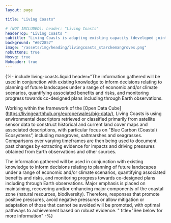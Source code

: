 ```yaml
---
layout: page

title: "Living Coasts"

# (NOT INCLUDED): header: "Living Coasts"
headerTop: "Living Coasts "
subtitle: "Living Coasts is adapting existing capacity (developed jointly by Australia and the United Kingdom) to allow coastal and influencing inland landscapes to be consistently characterised, mapped and monitored from dense time-series of Earth observations and modelled descriptors of the environment.; Aims; Objectives; Strategic Plan;" 
background: "#072857"
image: "/assets/img/heading/livingcoasts_starckemangroves.png"
nobuttons: true
Nosvg: true
Noheader: true
---
```


{%-
include living-coasts.liquid
header="The information gathered will be used in conjunction with existing knowledge to inform decisions relating to planning of future landscapes under a range of economic and/or climate scenarios, quantifying associated benefits and risks, and monitoring progress towards co-designed plans including through Earth observations.

Working within the framework of the [Open Data Cube] (https://livingearthhub.org/europe/wales/big-data/), Living Coasts is using environmental descriptors retrieved or classified primarily from satellite sensor data to construct historical and current land cover maps and associated descriptions, with particular focus on "Blue Carbon (Coastal) Ecosystems”, including mangroves, saltmarshes and seagrasses. Comparisons over varying timeframes are then being used to document past changes by extracting evidence for impacts and driving pressures obtained from Earth observations and other sources.

The information gathered will be used in conjunction with existing knowledge to inform decisions relating to planning of future landscapes under a range of economic and/or climate scenarios, quantifying associated benefits and risks, and monitoring progress towards co-designed plans including through Earth observations.   Major emphasis is placed on maintaining, recovering and/or enhancing major components of the coastal zone (natural resources, biodiversity).  Therefore, responses that promote positive pressures, avoid negative pressures or allow mitigation or adaptation of those that cannot be avoided will be promoted, with optimal pathways to achievement based on robust evidence.
"
title="See below for more information"
-%}

